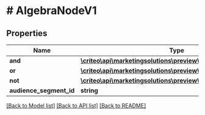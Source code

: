 # # AlgebraNodeV1

## Properties

Name | Type | Description | Notes
------------ | ------------- | ------------- | -------------
**and** | [**\criteo\api\marketingsolutions\preview\Model\AlgebraNodeV1[]**](AlgebraNodeV1.md) |  | [optional]
**or** | [**\criteo\api\marketingsolutions\preview\Model\AlgebraNodeV1[]**](AlgebraNodeV1.md) |  | [optional]
**not** | [**\criteo\api\marketingsolutions\preview\Model\AlgebraNodeV1**](AlgebraNodeV1.md) |  | [optional]
**audience_segment_id** | **string** |  | [optional]

[[Back to Model list]](../../README.md#models) [[Back to API list]](../../README.md#endpoints) [[Back to README]](../../README.md)
